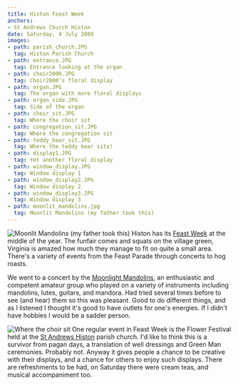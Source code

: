 ```yaml
---
title: Histon Feast Week
anchors:
- St Andrews Church Histon
date: Saturday, 4 July 2009
images:
- path: parish_church.JPG
  tag: Histon Parish Church
- path: entrance.JPG
  tag: Entrance looking at the organ
- path: choir2000.JPG
  tag: Choir2000's floral display
- path: organ.JPG
  tag: The organ with more floral displays
- path: organ_side.JPG
  tag: Side of the organ
- path: choir_sit.JPG
  tag: Where the choir sit
- path: congregation_sit.JPG
  tag: Where the congregation sit
- path: teddy_bear_sit.JPG
  tag: Where the teddy bear sits!
- path: display1.JPG
  tag: Yet another floral display
- path: window_display.JPG
  tag: Window display 1
- path: window_display2.JPG
  tag: Window display 2
- path: window_display3.JPG
  tag: Window display 3
- path: moonlit_mandolins.jpg
  tag: Moonlit Mandolins (my father took this)
---
```

![Moonlit Mandolins (my father took this)](moonlit_mandolins.jpg)
Histon has its
[Feast Week](http://hisimp.com/feast/)
at the middle of the year. The funfair comes and squats on the village green, Virginia is amazed how much they manage to fit on quite a small area. There's a variety of events from the Feast Parade through concerts to hog roasts.

We went to a concert by the
[Moonlight Mandolins](https://www.moonlightmandolins.org/),
an enthusiastic and competent amateur group who played on a variety of instruments including mandolins, lutes, guitars, and mandora. Had tried several times before to see (and hear) them so this was pleasant. Good to do different things, and as I listened I thought it's good to have outlets for one's energies. If I didn't have hobbies I would be a sadder person.

![Where the choir sit](choir_sit.JPG)
One regular event in Feast Week is the Flower Festival held at the [St Andrews Histon](http://standrewshiston.org/) parish church.
I'd like to think this is a survivor from pagan days, a translation of well dressings and Green Man ceremonies. Probably not. Anyway it gives people a chance to be creative with their displays, and a chance for others to enjoy such displays. There are refreshments to be had, on Saturday there were cream teas, and musical accompaniment too.
